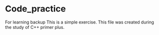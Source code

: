 # Code_practice
For learning backup
This is a simple exercise. This file was created during the study of C++ primer plus.
